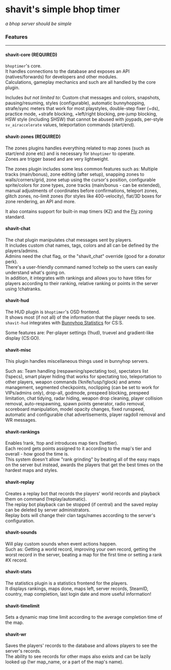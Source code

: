 # shavit's simple bhop timer
*a bhop server should be simple*

### Features
---

#### shavit-core (REQUIRED)
`bhoptimer`'s core.  
It handles connections to the database and exposes an API (natives/forwards) for developers and other modules.  
Calculations, gameplay mechanics and such are all handled by the core plugin.

Includes *but not limited to*: Custom chat messages and colors, snapshots, pausing/resuming, styles (configurable), automatic bunnyhopping, strafe/sync meters that work for most playstyles, double-step fixer (+ds), practice mode, +strafe blocking, +left/right blocking, pre-jump blocking, HSW style (including SHSW) that cannot be abused with joypads, per-style `sv_airaccelerate` values, teleportation commands (start/end).

#### shavit-zones (REQUIRED)
The zones plugins handles everything related to map zones (such as start/end zone etc) and is necessary for `bhoptimer` to operate.  
Zones are trigger based and are very lightweight.

The zones plugin includes some less common features such as: Multiple tracks (main/bonus), zone editing (after setup), snapping zones to walls/corners/grid, zone setup using the cursor's position, configurable sprite/colors for zone types, zone tracks (main/bonus - can be extended), manual adjustments of coordinates before confirmations, teleport zones, glitch zones, no-limit zones (for styles like 400-velocity), flat/3D boxes for zone rendering, an API and more.

It also contains support for built-in map timers (KZ) and the [Fly](https://github.com/3331/fly) zoning standard.

#### shavit-chat
The chat plugin manipulates chat messages sent by players.  
It includes custom chat names, tags, colors and all can be defined by the players/admins.  
Admins need the chat flag, or the "shavit_chat" override (good for a donator perk).  
There's a user-friendly command named !cchelp so the users can easily understand what's going on.  
In addition, it integrates with rankings and allows you to have titles for players according to their ranking, relative ranking or points in the server using !chatranks.

#### shavit-hud
The HUD plugin is `bhoptimer`'s OSD frontend.  
It shows most (if not all) of the information that the player needs to see.  
`shavit-hud` integrates with [Bunnyhop Statistics](https://github.com/shavitush/bhopstats) for CS:S.

Some features are: Per-player settings (!hud), truevel and gradient-like display (CS:GO).

#### shavit-misc
This plugin handles miscellaneous things used in bunnyhop servers.

Such as: Team handling (respawning/spectating too), spectators list (!specs), smart player hiding that works for spectating too, teleportation to other players, weapon commands (!knife/!usp/!glock) and ammo management, segmented checkpoints, noclipping (can be set to work for VIPs/admins only), drop-all, godmode, prespeed blocking, prespeed limitation, chat tidying, radar hiding, weapon drop cleaning, player collision removal, auto-respawning, spawn points generator, radio removal, scoreboard manipulation, model opacity changes, fixed runspeed, automatic and configurable chat advertisements, player ragdoll removal and WR messages.

#### shavit-rankings
Enables !rank, !top and introduces map tiers (!settier).  
Each record gets points assigned to it according to the map's tier and overall - how good the time is.  
This system doesn't allow "rank grinding" by beating all of the easy maps on the server but instead, awards the players that get the best times on the hardest maps and styles.

#### shavit-replay
Creates a replay bot that records the players' world records and playback them on command (!replay/automatic).  
The replay bot playback can be stopped (if central) and the saved replay can be deleted by server administrators.  
Replay bots will change their clan tags/names according to the server's configuration.

#### shavit-sounds
Will play custom sounds when event actions happen.  
Such as: Getting a world record, improving your own record, getting the worst record in the server, beating a map for the first time or setting a rank #X record.

#### shavit-stats
The statistics plugin is a statistics frontend for the players.  
It displays rankings, maps done, maps left, server records, SteamID, country, map completion, last login date and more useful information!

#### shavit-timelimit
Sets a dynamic map time limit according to the average completion time of the map.

#### shavit-wr
Saves the players' records to the database and allows players to see the server's records.  
The ability to see records for other maps also exists and can be lazily looked up (!wr map_name, or a part of the map's name).